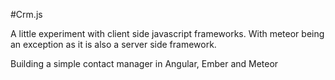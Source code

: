 #Crm.js

A little experiment with client side javascript frameworks. With meteor being an exception as it is also a server side framework.

Building a simple contact manager in Angular, Ember and Meteor